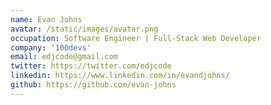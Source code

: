 ```yaml
---
name: Evan Johns
avatar: /static/images/avatar.png
occupation: Software Engineer | Full-Stack Web Developer
company: '100devs'
email: edjcode@gmail.com
twitter: https://twitter.com/edjcode
linkedin: https://www.linkedin.com/in/evandjohns/
github: https://github.com/evan-johns
---
```

